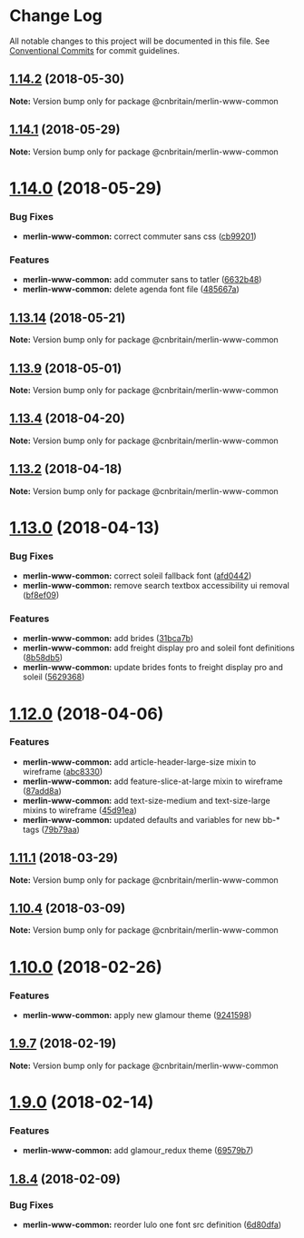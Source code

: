 # Change Log

All notable changes to this project will be documented in this file.
See [Conventional Commits](https://conventionalcommits.org) for commit guidelines.

<a name="1.14.2"></a>
## [1.14.2](https://github.com/cnduk/merlin-www-components/compare/@cnbritain/merlin-www-common@1.14.1...@cnbritain/merlin-www-common@1.14.2) (2018-05-30)




**Note:** Version bump only for package @cnbritain/merlin-www-common

<a name="1.14.1"></a>
## [1.14.1](https://github.com/cnduk/merlin-www-components/compare/@cnbritain/merlin-www-common@1.14.0...@cnbritain/merlin-www-common@1.14.1) (2018-05-29)




**Note:** Version bump only for package @cnbritain/merlin-www-common

<a name="1.14.0"></a>
# [1.14.0](https://github.com/cnduk/merlin-www-components/compare/@cnbritain/merlin-www-common@1.13.15...@cnbritain/merlin-www-common@1.14.0) (2018-05-29)


### Bug Fixes

* **merlin-www-common:** correct commuter sans css ([cb99201](https://github.com/cnduk/merlin-www-components/commit/cb99201))


### Features

* **merlin-www-common:** add commuter sans to tatler ([6632b48](https://github.com/cnduk/merlin-www-components/commit/6632b48))
* **merlin-www-common:** delete agenda font file ([485667a](https://github.com/cnduk/merlin-www-components/commit/485667a))




<a name="1.13.14"></a>
## [1.13.14](https://github.com/cnduk/merlin-www-components/compare/@cnbritain/merlin-www-common@1.13.13...@cnbritain/merlin-www-common@1.13.14) (2018-05-21)




**Note:** Version bump only for package @cnbritain/merlin-www-common

<a name="1.13.9"></a>
## [1.13.9](https://github.com/cnduk/merlin-www-components/compare/@cnbritain/merlin-www-common@1.13.8...@cnbritain/merlin-www-common@1.13.9) (2018-05-01)




**Note:** Version bump only for package @cnbritain/merlin-www-common

<a name="1.13.4"></a>
## [1.13.4](https://github.com/cnduk/merlin-www-components/compare/@cnbritain/merlin-www-common@1.13.3...@cnbritain/merlin-www-common@1.13.4) (2018-04-20)




**Note:** Version bump only for package @cnbritain/merlin-www-common

<a name="1.13.2"></a>
## [1.13.2](https://github.com/cnduk/merlin-www-components/compare/@cnbritain/merlin-www-common@1.13.1...@cnbritain/merlin-www-common@1.13.2) (2018-04-18)




**Note:** Version bump only for package @cnbritain/merlin-www-common

<a name="1.13.0"></a>
# [1.13.0](https://github.com/cnduk/merlin-www-components/compare/@cnbritain/merlin-www-common@1.12.0...@cnbritain/merlin-www-common@1.13.0) (2018-04-13)


### Bug Fixes

* **merlin-www-common:** correct soleil fallback font ([afd0442](https://github.com/cnduk/merlin-www-components/commit/afd0442))
* **merlin-www-common:** remove search textbox accessibility ui removal ([bf8ef09](https://github.com/cnduk/merlin-www-components/commit/bf8ef09))


### Features

* **merlin-www-common:** add brides ([31bca7b](https://github.com/cnduk/merlin-www-components/commit/31bca7b))
* **merlin-www-common:** add freight display pro and soleil font definitions ([8b58db5](https://github.com/cnduk/merlin-www-components/commit/8b58db5))
* **merlin-www-common:** update brides fonts to freight display pro and soleil ([5629368](https://github.com/cnduk/merlin-www-components/commit/5629368))




<a name="1.12.0"></a>
# [1.12.0](https://github.com/cnduk/merlin-www-components/compare/@cnbritain/merlin-www-common@1.11.1...@cnbritain/merlin-www-common@1.12.0) (2018-04-06)


### Features

* **merlin-www-common:** add article-header-large-size mixin to wireframe ([abc8330](https://github.com/cnduk/merlin-www-components/commit/abc8330))
* **merlin-www-common:** add feature-slice-at-large mixin to wireframe ([87add8a](https://github.com/cnduk/merlin-www-components/commit/87add8a))
* **merlin-www-common:** add text-size-medium and text-size-large mixins to wireframe ([45d91ea](https://github.com/cnduk/merlin-www-components/commit/45d91ea))
* **merlin-www-common:** updated defaults and variables for new bb-* tags ([79b79aa](https://github.com/cnduk/merlin-www-components/commit/79b79aa))




<a name="1.11.1"></a>
## [1.11.1](https://github.com/cnduk/merlin-www-components/compare/@cnbritain/merlin-www-common@1.11.0...@cnbritain/merlin-www-common@1.11.1) (2018-03-29)




**Note:** Version bump only for package @cnbritain/merlin-www-common

<a name="1.10.4"></a>
## [1.10.4](https://github.com/cnduk/merlin-www-components/compare/@cnbritain/merlin-www-common@1.10.3...@cnbritain/merlin-www-common@1.10.4) (2018-03-09)




**Note:** Version bump only for package @cnbritain/merlin-www-common

<a name="1.10.0"></a>
# [1.10.0](https://github.com/cnduk/merlin-www-components/compare/@cnbritain/merlin-www-common@1.9.12...@cnbritain/merlin-www-common@1.10.0) (2018-02-26)


### Features

* **merlin-www-common:** apply new glamour theme ([9241598](https://github.com/cnduk/merlin-www-components/commit/9241598))




<a name="1.9.7"></a>
## [1.9.7](https://github.com/cnduk/merlin-www-components/compare/@cnbritain/merlin-www-common@1.9.6...@cnbritain/merlin-www-common@1.9.7) (2018-02-19)




**Note:** Version bump only for package @cnbritain/merlin-www-common

<a name="1.9.0"></a>
# [1.9.0](https://github.com/cnduk/merlin-www-components/compare/@cnbritain/merlin-www-common@1.8.10...@cnbritain/merlin-www-common@1.9.0) (2018-02-14)


### Features

* **merlin-www-common:** add glamour_redux theme ([69579b7](https://github.com/cnduk/merlin-www-components/commit/69579b7))




<a name="1.8.4"></a>
## [1.8.4](https://github.com/cnduk/merlin-www-components/compare/@cnbritain/merlin-www-common@1.8.3...@cnbritain/merlin-www-common@1.8.4) (2018-02-09)


### Bug Fixes

* **merlin-www-common:** reorder lulo one font src definition ([6d80dfa](https://github.com/cnduk/merlin-www-components/commit/6d80dfa))
